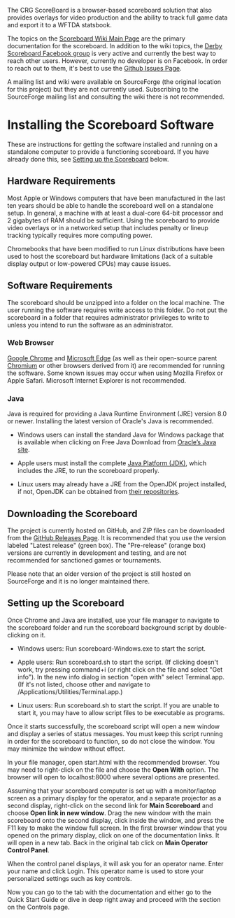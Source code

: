 The CRG ScoreBoard is a browser-based scoreboard solution that also provides overlays for video production and the ability to track full game data and export it to a WFTDA statsbook.

The topics on the [Scoreboard Wiki Main Page](https://github.com/rollerderby/scoreboard/wiki/) are the primary documentation for the scoreboard. In addition to the wiki topics, the [Derby Scoreboard Facebook group](https://www.facebook.com/groups/derbyscoreboard/) is very active and currently the best way to reach other users. However, currently no developer is on Facebook. In order to reach out to them, it's best to use the [Github Issues Page](https://github.com/rollerderby/scoreboard/issues).

A mailing list and wiki were available on SourceForge (the original location for this project) but they are not currently used. Subscribing to the SourceForge mailing list and consulting the wiki there is not recommended.

# Installing the Scoreboard Software

These are instructions for getting the software installed and running on a standalone computer to provide a functioning scoreboard. If you have already done this, see [Setting up the Scoreboard](#setting-up-the-scoreboard) below.

## Hardware Requirements

Most Apple or Windows computers that have been manufactured in the last ten years should be able to handle the scoreboard well on a standalone setup. In general, a machine with at least a dual-core 64-bit processor and 2 gigabytes of RAM should be sufficient. Using the scoreboard to provide video overlays or in a networked setup that includes penalty or lineup tracking typically requires more computing power.

Chromebooks that have been modified to run Linux distributions have been used to host the scoreboard but hardware limitations (lack of a suitable display output or low-powered CPUs) may cause issues.

## Software Requirements

The scoreboard should be unzipped into a folder on the local machine. The user running the software requires write access to this folder. Do not put the scoreboard in a folder that requires administrator privileges to write to unless you intend to run the software as an administrator.

### Web Browser

[Google Chrome](https://www.google.com/chrome/) and [Microsoft Edge](https://www.microsoft.com/edge/) (as well as their open-source parent [Chromium](http://www.chromium.org/) or other browsers derived from it) are recommended for running the software. Some known issues may occur when using Mozilla Firefox or Apple Safari. Microsoft Internet Explorer is not recommended.

### Java

Java is required for providing a Java Runtime Environment (JRE) version 8.0 or newer. Installing the latest version of Oracle's Java is recommended.

- Windows users can install the standard Java for Windows package that is available when clicking on Free Java Download from [Oracle’s Java site](https://java.com/).

- Apple users must install the complete [Java Platform (JDK)](http://www.oracle.com/technetwork/java/javase/downloads/index.html), which includes the JRE, to run the scoreboard properly.

- Linux users may already have a JRE from the OpenJDK project installed, if not, OpenJDK can be obtained from [their repositories](http://openjdk.java.net/install/).

## Downloading the Scoreboard

The project is currently hosted on GitHub, and ZIP files can be downloaded from the [GitHub Releases Page](https://github.com/rollerderby/scoreboard/releases). It is recommended that you use the version labeled "Latest release" (green box). The "Pre-release" (orange box) versions are currently in development and testing, and are not recommended for sanctioned games or tournaments.

Please note that an older version of the project is still hosted on SourceForge and it is no longer maintained there.

## Setting up the Scoreboard

Once Chrome and Java are installed, use your file manager to navigate to the scoreboard folder and run the scoreboard background script by double-clicking on it.

- Windows users: Run scoreboard-Windows.exe to start the script.

- Apple users: Run scoreboard.sh to start the script. (If clicking doesn't work, try pressing command+i (or right click on the file and select "Get info"). In the new info dialog in section "open with" select Terminal.app. (If it's not listed, choose other and navigate to /Applications/Utilities/Terminal.app.)

- Linux users: Run scoreboard.sh to start the script. If you are unable to start it, you may have to allow script files to be executable as programs.

Once it starts successfully, the scoreboard script will open a new window and display a series of status messages. You must keep this script running in order for the scoreboard to function, so do not close the window. You may minimize the window without effect.

In your file manager, open start.html with the recommended browser. You may need to right-click on the file and choose the **Open With** option. The browser will open to localhost:8000 where several options are presented.

Assuming that your scoreboard computer is set up with a monitor/laptop screen as a primary display for the operator, and a separate projector as a second display, right-click on the second link for **Main Scoreboard** and choose **Open link in new window**. Drag the new window with the main scoreboard onto the second display, click inside the window, and press the F11 key to make the window full screen. In the first browser window that you opened on the primary display, click on one of the documentation links. It will open in a new tab. Back in the original tab click on **Main Operator Control Panel**.

When the control panel displays, it will ask you for an operator name. Enter your name and click Login. This operator name is used to store your personalized settings such as key controls.

Now you can go to the tab with the documentation and either go to the Quick Start Guide or dive in deep right away and proceed with the section on the Controls page.
